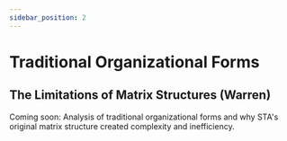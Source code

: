 ```yaml
---
sidebar_position: 2
---
```


# Traditional Organizational Forms

## The Limitations of Matrix Structures (Warren)

Coming soon: Analysis of traditional organizational forms and why STA's original matrix structure created complexity and inefficiency.